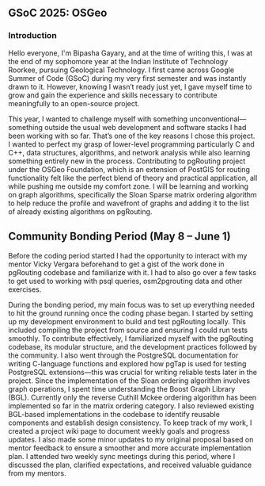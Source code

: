 ## GSoC 2025: OSGeo
### Introduction
Hello everyone, I'm Bipasha Gayary, and at the time of writing this, I was at the end of my sophomore year at the Indian Institute of Technology Roorkee, pursuing Geological Technology. I first came across Google Summer of Code (GSoC) during my very first semester and was instantly drawn to it. However, knowing I wasn’t ready just yet, I gave myself time to grow and gain the experience and skills necessary to contribute meaningfully to an open-source project.

This year, I wanted to challenge myself with something unconventional—something outside the usual web development and software stacks I had been working with so far. That’s one of the key reasons I chose this project. I wanted to perfect my grasp of lower-level programming particularly C and C++, data structures, algorithms, and network analysis while also learning something entirely new in the process. Contributing to pgRouting project under the OSGeo Foundation, which is an extension of PostGIS for routing functionality felt like the perfect blend of theory and practical application, all while pushing me outside my comfort zone. I will be learning and working on graph algorithms, specifically the Sloan Sparse matrix ordering algorithm to help reduce the profile and wavefront of graphs and adding it to the list of already existing algorithms on pgRouting.


## Community Bonding Period (May 8 – June 1)
Before the coding period started I had the opportunity to interact with my mentor Vicky Vergara beforehand to get a gist of the work done in pgRouting codebase and familiarize with it. I had to also go over a few tasks to get used to working with psql queries, osm2pgrouting data and other exercises. 

During the bonding period, my main focus was to set up everything needed to hit the ground running once the coding phase began. I started by setting up my development environment to build and test pgRouting locally. This included compiling the project from source and ensuring I could run tests smoothly. 
To contribute effectively, I familiarized myself with the pgRouting codebase, its modular structure, and the development practices followed by the community. I also went through the PostgreSQL documentation for writing C-language functions and explored how pgTap is used for testing PostgreSQL extensions—this was crucial for writing reliable tests later in the project.
Since the implementation of the Sloan ordering algorithm involves graph operations, I spent time understanding the Boost Graph Library (BGL). Currently only the reverse Cuthill Mckee ordering algorithm has been implemented so far in the matrix ordering category. I also reviewed existing BGL-based implementations in the codebase to identify reusable components and establish design consistency.
To keep track of my work, I created a project wiki page to document weekly goals and progress updates. I also made some minor updates to my original proposal based on mentor feedback to ensure a smoother and more accurate implementation plan.
 I attended two weekly sync meetings during this period, where I discussed the plan, clarified expectations, and received valuable guidance from my mentors.




